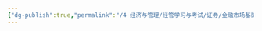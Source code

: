 ```yaml
---
{"dg-publish":true,"permalink":"/4 经济与管理/经管学习与考试/证券/金融市场基础知识/233网校 第六章 掌权投资基金/","title":"233网校 第六章 掌权投资基金"}
---
```

